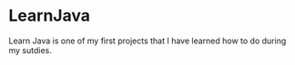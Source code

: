 # LearnJava

Learn Java is one of my first projects that I have learned how to do during my sutdies.
